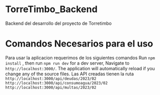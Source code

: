 # TorreTimbo_Backend
Backend del desarrollo del proyecto de Torretimbo
# Comandos Necesarios para el uso
Para usar la aplicacion requerimos de los siguientes comandos
Run `npm install` , then run `npm run dev` for a dev server,  Navigate to `http://localhost:3000/`. 
The application will automatically reload if you change any of the source files.
Las API creadas tienen la ruta 
`http://localhost:3000/api/deudas/2023/02`
`http://localhost:3000/api/consumoagua/2023/02`
`http://localhost:3000/api/multas/2023/02`

